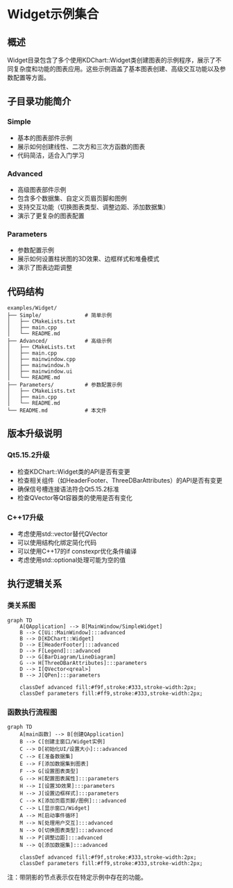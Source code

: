 # Widget示例集合

## 概述
Widget目录包含了多个使用KDChart::Widget类创建图表的示例程序，展示了不同复杂度和功能的图表应用。这些示例涵盖了基本图表创建、高级交互功能以及参数配置等方面。

## 子目录功能简介
### Simple
- 基本的图表部件示例
- 展示如何创建线性、二次方和三次方函数的图表
- 代码简洁，适合入门学习

### Advanced
- 高级图表部件示例
- 包含多个数据集、自定义页眉页脚和图例
- 支持交互功能（切换图表类型、调整边距、添加数据集）
- 演示了更复杂的图表配置

### Parameters
- 参数配置示例
- 展示如何设置柱状图的3D效果、边框样式和堆叠模式
- 演示了图表边距调整

## 代码结构
```
examples/Widget/
├── Simple/              # 简单示例
│   ├── CMakeLists.txt
│   ├── main.cpp
│   └── README.md
├── Advanced/            # 高级示例
│   ├── CMakeLists.txt
│   ├── main.cpp
│   ├── mainwindow.cpp
│   ├── mainwindow.h
│   ├── mainwindow.ui
│   └── README.md
├── Parameters/          # 参数配置示例
│   ├── CMakeLists.txt
│   ├── main.cpp
│   └── README.md
└── README.md            # 本文件
```

## 版本升级说明
### Qt5.15.2升级
- 检查KDChart::Widget类的API是否有变更
- 检查相关组件（如HeaderFooter、ThreeDBarAttributes）的API是否有变更
- 确保信号槽连接语法符合Qt5.15.2标准
- 检查QVector等Qt容器类的使用是否有变化

### C++17升级
- 考虑使用std::vector替代QVector
- 可以使用结构化绑定简化代码
- 可以使用C++17的if constexpr优化条件编译
- 考虑使用std::optional处理可能为空的值

## 执行逻辑关系
### 类关系图
```mermaid
graph TD
    A[QApplication] --> B[MainWindow/SimpleWidget]
    B --> C[Ui::MainWindow]:::advanced
    B --> D[KDChart::Widget]
    D --> E[HeaderFooter]:::advanced
    D --> F[Legend]:::advanced
    D --> G[BarDiagram/LineDiagram]
    G --> H[ThreeDBarAttributes]:::parameters
    D --> I[QVector<qreal>]
    B --> J[QPen]:::parameters

    classDef advanced fill:#f9f,stroke:#333,stroke-width:2px;
    classDef parameters fill:#ff9,stroke:#333,stroke-width:2px;
```

### 函数执行流程图
```mermaid
graph TD
    A[main函数] --> B[创建QApplication]
    B --> C[创建主窗口/Widget实例]
    C --> D[初始化UI/设置大小]:::advanced
    C --> E[准备数据集]
    E --> F[添加数据集到图表]
    F --> G[设置图表类型]
    G --> H[配置图表属性]:::parameters
    H --> I[设置3D效果]:::parameters
    H --> J[设置边框样式]:::parameters
    C --> K[添加页眉页脚/图例]:::advanced
    C --> L[显示窗口/Widget]
    A --> M[启动事件循环]
    M --> N[处理用户交互]:::advanced
    N --> O[切换图表类型]:::advanced
    N --> P[调整边距]:::advanced
    N --> Q[添加数据集]:::advanced

    classDef advanced fill:#f9f,stroke:#333,stroke-width:2px;
    classDef parameters fill:#ff9,stroke:#333,stroke-width:2px;
```

注：带阴影的节点表示仅在特定示例中存在的功能。